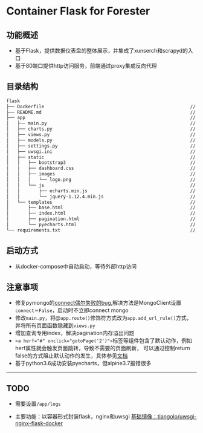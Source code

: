 # Container Flask for Forester

## 功能概述

- 基于Flask，提供数据仪表盘的整体展示，并集成了xunserch和scrapyd的入口
- 基于80端口提供http访问服务，前端通过proxy集成反向代理

## 目录结构

``` bash
flask
├── Dockerfile                                                      // 镜像构造文件
├── README.md                                                       // 本文件
├── app                                                             // 用户程序文件目录
│   ├── main.py                                                     // 主入口程序，负责启动app并设置url路径和对应的函数
│   ├── charts.py                                                   // 图表页面的渲染程序
│   ├── views.py                                                    // 数据页面的渲染程序，在`main.py`使用app.add_route_rule方法添加
│   ├── models.py                                                   // 数据接口程序，存在所有的数据定义，注意MongoDB的引擎设置也在其中
│   ├── settings.py                                                 // 主配置文件，用于保存flask所需要的配置，包含mongo等
│   ├── uwsgi.ini                                                   // uwsgi网关的配置文件，用于连接Nginx和Flask
│   ├── static                                                      // 存放所有静态文件的目录，这也是flask唯一存放静态文件的目录
│   │   ├── bootstrap3                                              // Bootstrap的库文件目录，包含css和js，当前版本3
│   │   ├── dashboard.css                                           // 仪表盘的CSS配置文件
│   │   ├── images                                                  // 自定义图标文件的存储目录
│   │   │   └── logo.png                                            // SJ的logo
│   │   └── js                                                      // HTML需要引用的JS库文件
│   │       ├── echarts.min.js                                      // 百度的echarts库文件，当前版本0.5.3
│   │       └── jquery-1.12.4.min.js                                // Jquery库文件，当前版本1.12.4
│   └── templates                                                   // 自定义HTML页面的模版目录，基于jinja2
│       ├── base.html                                               // 最基础的HTML框架
│       ├── index.html                                              // 仪表盘的框架模版
│       ├── pagination.html                                         // 数据分页模版，AJAX动态展现
│       └── pyecharts.html                                          // 几个图表页面的基础模版
└── requirements.txt                                                // 构造image的python依赖库，在创建container时自动安装
```

## 启动方式

- 从docker-compose中自动启动，等待外部http访问

## 注意事项

- 修复pymongo的[connect偶尔失败的bug](https://www.cnblogs.com/dhcn/p/7121395.html),解决方法是MongoClient设置`connect＝False`，启动时不立即connect mongo
- 修改`main.py`，将@`app.route()`修饰符方式改为`app.add_url_rule()`方式，并将所有页面函数隐藏到`views.py`
- 增加查询专用index，解决pagination内存溢出问题
- `<a herf="#" onclick="gotoPage('2')">`标签等组件包含了默认动作，例如herf属性就会触发页面跳转，导致不需要的页面刷新，
可以通过控制return false的方式阻止默认动作的发生，具体参见[文档](https://www.cnblogs.com/weiwang/archive/2013/08/19/3268374.html) 
- 基于python3.6成功安装pyecharts，但alpine3.7报错很多

---

## TODO

- 需要设置`/app/logs`
  
- 主要功能：以容器形式封装flask，nginx和uwsgi
[基础镜像：tiangolo/uwsgi-nginx-flask-docker](https://github.com/tiangolo/uwsgi-nginx-flask-docker)
